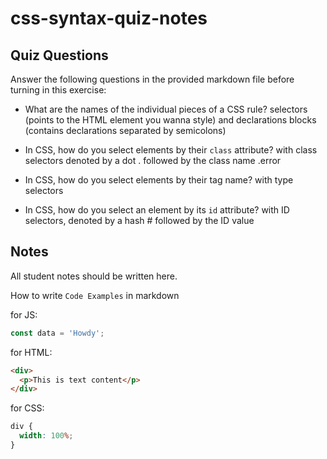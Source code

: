 # css-syntax-quiz-notes

## Quiz Questions

Answer the following questions in the provided markdown file before turning in this exercise:

- What are the names of the individual pieces of a CSS rule?
  selectors (points to the HTML element you wanna style)
  and declarations blocks (contains declarations separated by semicolons)

- In CSS, how do you select elements by their `class` attribute?
  with class selectors denoted by a dot . followed by the class name .error

- In CSS, how do you select elements by their tag name?
  with type selectors

- In CSS, how do you select an element by its `id` attribute?
  with ID selectors, denoted by a hash # followed by the ID value

## Notes

All student notes should be written here.

How to write `Code Examples` in markdown

for JS:

```javascript
const data = 'Howdy';
```

for HTML:

```html
<div>
  <p>This is text content</p>
</div>
```

for CSS:

```css
div {
  width: 100%;
}
```
